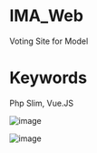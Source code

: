 # IMA_Web
 Voting Site for Model
# Keywords
Php Slim, Vue.JS

![image](https://user-images.githubusercontent.com/118581887/204180208-54034af8-204d-4678-909f-d04f6a4534ff.png)

![image](https://user-images.githubusercontent.com/118581887/204180269-fa572d35-e1c1-40d7-8d2a-225a2edc0f02.png)
